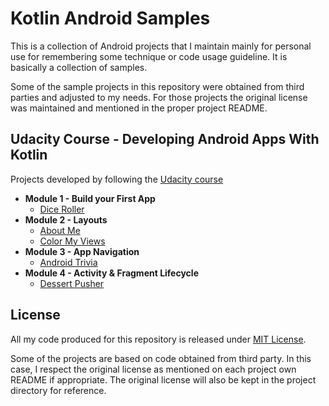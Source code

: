 # Kotlin Android Samples

This is a collection of Android projects that I maintain mainly for personal use for remembering some technique or code usage guideline. It is basically a collection of samples.

Some of the sample projects in this repository were obtained from third parties and
adjusted to my needs. For those projects the original license was maintained and mentioned in the proper project README.

## Udacity Course - Developing Android Apps With Kotlin

Projects developed by following the [Udacity course](https://www.udacity.com/course/developing-android-apps-with-kotlin--ud9012)

- **Module 1 - Build your First App**
  - [Dice Roller](/DiceRollerXml/)
- **Module 2 - Layouts**
  - [About Me](/AboutMe/)
  - [Color My Views](/ColorMyViews/)
- **Module 3 - App Navigation**
  - [Android Trivia](/third-party/andfun-kotlin-android-trivia/)
- **Module 4 - Activity & Fragment Lifecycle**
  - [Dessert Pusher](/third-party/andfun-kotlin-dessert-pusher/)

## License

All my code produced for this repository is released under [MIT License](/LICENSE). 

Some of the projects are based on code obtained from third party. In this case, I respect the original license as mentioned on each project own README if appropriate. The original license will also be kept in the project directory for reference.